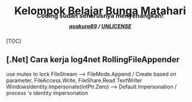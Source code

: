 <p>
  <h1 align="center">Kelompok Belajar Bunga Matahari</h1>
  <h3 align="center" style="margin-top: -2em;">Coding sudah seharusnya menyenangkan!</h3>
  <h5 align="center" style="margin-top: -0.5em;">
    <a href="https://github.com/asakura89/BisaCSharp.git">asakura89</a> /
    <a href="https://choosealicense.com/licenses/unlicense/">UNLICENSE</a>
  </h5>
  <!-- use MistyLightWindows theme -->
</p>



[TOC]



## [.Net] Cara kerja log4net RollingFileAppender

use mutex to lock
FileStream --> FileMode.Append / Create based on parameter, FileAccess.Write, FileShare.Read
TextWriter
WindowsIdentity.Impersonate(IntPtr.Zero) --> Default Impersonation / process 's identity impersonation

